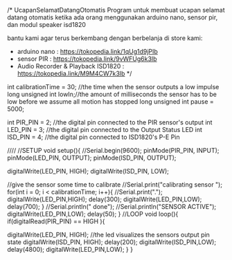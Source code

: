 /* UcapanSelamatDatangOtomatis
Program untuk membuat ucapan selamat datang otomatis ketika ada orang menggunakan arduino nano, sensor pir, dan modul speaker isd1820

bantu kami agar terus berkembang dengan berbelanja di store kami:
- arduino nano : https://tokopedia.link/1qUg1d9jPIb
- sensor PIR : https://tokopedia.link/9vWFUg6k3Ib
- Audio Recorder & Playback ISD1820 : https://tokopedia.link/M9M4CW7k3Ib */

int calibrationTime = 30; //the time when the sensor outputs a low impulse
long unsigned int lowIn;//the amount of milliseconds the sensor has to be low before we assume all motion has stopped
long unsigned int pause = 5000;

int PIR_PIN = 2;    //the digital pin connected to the PIR sensor's output
int LED_PIN = 3;   //the digital pin connected to the Output Status LED
int ISD_PIN = 4;  //the digital pin connected to ISD1820's P-E Pin

////
//SETUP
void setup(){
//Serial.begin(9600);
pinMode(PIR_PIN, INPUT);
pinMode(LED_PIN, OUTPUT);
pinMode(ISD_PIN, OUTPUT);

digitalWrite(LED_PIN, HIGH);
digitalWrite(ISD_PIN, LOW);

//give the sensor some time to calibrate
//Serial.print("calibrating sensor ");
for(int i = 0; i < calibrationTime; i++){
//Serial.print(".");
digitalWrite(LED_PIN,HIGH);
delay(300);
digitalWrite(LED_PIN,LOW);
delay(700);
} 
//Serial.println(" done");
//Serial.println("SENSOR ACTIVE");
digitalWrite(LED_PIN,LOW);
delay(50);
}
//LOOP
void loop(){
if(digitalRead(PIR_PIN) == HIGH ){


digitalWrite(LED_PIN, HIGH);   //the led visualizes the sensors output pin state
digitalWrite(ISD_PIN, HIGH);
delay(200);
digitalWrite(ISD_PIN,LOW);
delay(4800);
digitalWrite(LED_PIN,LOW);
}
}



